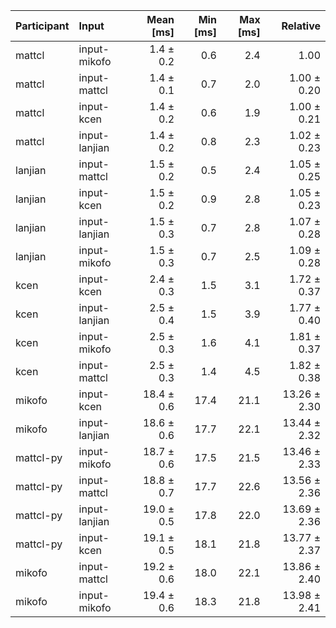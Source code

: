 | Participant | Input | Mean [ms] | Min [ms] | Max [ms] | Relative |
|:---|:---|---:|---:|---:|---:|
| mattcl | input-mikofo | 1.4 ± 0.2 | 0.6 | 2.4 | 1.00 |
| mattcl | input-mattcl | 1.4 ± 0.1 | 0.7 | 2.0 | 1.00 ± 0.20 |
| mattcl | input-kcen | 1.4 ± 0.2 | 0.6 | 1.9 | 1.00 ± 0.21 |
| mattcl | input-lanjian | 1.4 ± 0.2 | 0.8 | 2.3 | 1.02 ± 0.23 |
| lanjian | input-mattcl | 1.5 ± 0.2 | 0.5 | 2.4 | 1.05 ± 0.25 |
| lanjian | input-kcen | 1.5 ± 0.2 | 0.9 | 2.8 | 1.05 ± 0.23 |
| lanjian | input-lanjian | 1.5 ± 0.3 | 0.7 | 2.8 | 1.07 ± 0.28 |
| lanjian | input-mikofo | 1.5 ± 0.3 | 0.7 | 2.5 | 1.09 ± 0.28 |
| kcen | input-kcen | 2.4 ± 0.3 | 1.5 | 3.1 | 1.72 ± 0.37 |
| kcen | input-lanjian | 2.5 ± 0.4 | 1.5 | 3.9 | 1.77 ± 0.40 |
| kcen | input-mikofo | 2.5 ± 0.3 | 1.6 | 4.1 | 1.81 ± 0.37 |
| kcen | input-mattcl | 2.5 ± 0.3 | 1.4 | 4.5 | 1.82 ± 0.38 |
| mikofo | input-kcen | 18.4 ± 0.6 | 17.4 | 21.1 | 13.26 ± 2.30 |
| mikofo | input-lanjian | 18.6 ± 0.6 | 17.7 | 22.1 | 13.44 ± 2.32 |
| mattcl-py | input-mikofo | 18.7 ± 0.6 | 17.5 | 21.5 | 13.46 ± 2.33 |
| mattcl-py | input-mattcl | 18.8 ± 0.7 | 17.7 | 22.6 | 13.56 ± 2.36 |
| mattcl-py | input-lanjian | 19.0 ± 0.5 | 17.8 | 22.0 | 13.69 ± 2.36 |
| mattcl-py | input-kcen | 19.1 ± 0.5 | 18.1 | 21.8 | 13.77 ± 2.37 |
| mikofo | input-mattcl | 19.2 ± 0.6 | 18.0 | 22.1 | 13.86 ± 2.40 |
| mikofo | input-mikofo | 19.4 ± 0.6 | 18.3 | 21.8 | 13.98 ± 2.41 |
